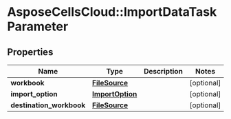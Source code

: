# AsposeCellsCloud::ImportDataTaskParameter

## Properties
Name | Type | Description | Notes
------------ | ------------- | ------------- | -------------
**workbook** | [**FileSource**](FileSource.md) |  | [optional] 
**import_option** | [**ImportOption**](ImportOption.md) |  | [optional] 
**destination_workbook** | [**FileSource**](FileSource.md) |  | [optional] 



